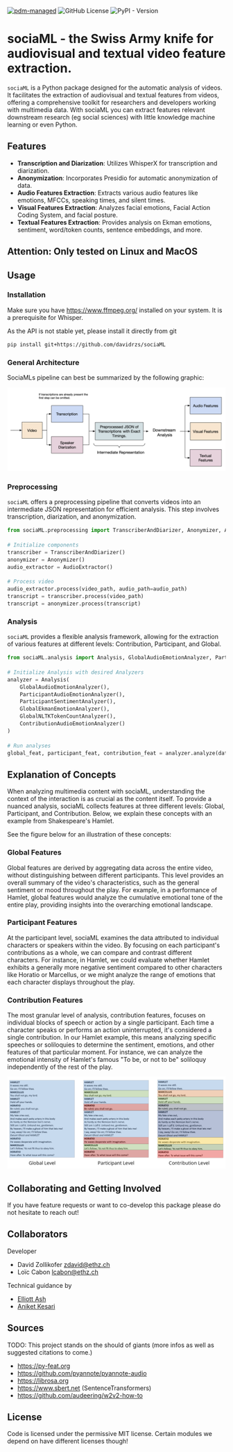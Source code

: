 [![pdm-managed](https://img.shields.io/badge/pdm-managed-blueviolet)](https://pdm-project.org)
![GitHub License](https://img.shields.io/github/license/davidrzs/sociaML)
![PyPI - Version](https://img.shields.io/pypi/v/sociaML)

# sociaML - the Swiss Army knife for audiovisual and textual video feature extraction.

`sociaML` is a Python package designed for the automatic analysis of videos. It facilitates the extraction of audiovisual and textual features from videos, offering a comprehensive toolkit for researchers and developers working with multimedia data. With sociaML you can extract features relevant downstream research (eg social sciences) with little knowledge machine learning or even Python.

## Features

- **Transcription and Diarization**: Utilizes WhisperX for transcription and diarization.
- **Anonymization**: Incorporates Presidio for automatic anonymization of data.
- **Audio Features Extraction**: Extracts various audio features like emotions, MFCCs, speaking times, and silent times.
- **Visual Features Extraction**: Analyzes facial emotions, Facial Action Coding System, and facial posture.
- **Textual Features Extraction**: Provides analysis on Ekman emotions, sentiment, word/token counts, sentence embeddings, and more.


## Attention: Only tested on Linux and MacOS

## Usage


### Installation

Make sure you have https://www.ffmpeg.org/ installed on your system. It is a prerequisite for Whisper.

As the API is not stable yet, please install it directly from git

```bash
pip install git+https://github.com/davidrzs/sociaML
```

### General Architecture

SociaMLs pipeline can best be summarized by the following graphic:

![pipeline](https://raw.githubusercontent.com/davidrzs/sociaML/main/docs/images/pipeline.png?token=GHSAT0AAAAAACLXMZ3GTH4TYFX3ETB3LZWQZNDHXRA)

### Preprocessing

`sociaML` offers a preprocessing pipeline that converts videos into an intermediate JSON representation for efficient analysis. This step involves transcription, diarization, and anonymization.

```python
from sociaML.preprocessing import TranscriberAndDiarizer, Anonymizer, AudioExtractor

# Initialize components
transcriber = TranscriberAndDiarizer()
anonymizer = Anonymizer()
audio_extractor = AudioExtractor()

# Process video
audio_extractor.process(video_path, audio_path=audio_path)
transcript = transcriber.process(video_path)
transcript = anonymizer.process(transcript)
```

### Analysis

`sociaML` provides a flexible analysis framework, allowing for the extraction of various features at different levels: Contribution, Participant, and Global.

```python
from sociaML.analysis import Analysis, GlobalAudioEmotionAnalyzer, ParticipantAudioEmotionAnalyzer, ParticipantSentimentAnalyzer, GlobalEkmanEmotionAnalyzer, GlobalNLTKTokenCountAnalyzer, ContributionAudioEmotionAnalyzer

# Initialize Analysis with desired Analyzers
analyzer = Analysis(
    GlobalAudioEmotionAnalyzer(),
    ParticipantAudioEmotionAnalyzer(),
    ParticipantSentimentAnalyzer(),
    GlobalEkmanEmotionAnalyzer(), 
    GlobalNLTKTokenCountAnalyzer(), 
    ContributionAudioEmotionAnalyzer()
)

# Run analyses
global_feat, participant_feat, contribution_feat = analyzer.analyze(data_json, audio, sr, video)
```



## Explanation of Concepts

When analyzing multimedia content with sociaML, understanding the context of the interaction is as crucial as the content itself. To provide a nuanced analysis, sociaML collects features at three different levels: Global, Participant, and Contribution. Below, we explain these concepts with an example from Shakespeare's Hamlet.

See the figure below for an illustration of these concepts:

### Global Features

Global features are derived by aggregating data across the entire video, without distinguishing between different participants. This level provides an overall summary of the video's characteristics, such as the general sentiment or mood throughout the play. For example, in a performance of Hamlet, global features would analyze the cumulative emotional tone of the entire play, providing insights into the overarching emotional landscape.

### Participant Features

At the participant level, sociaML examines the data attributed to individual characters or speakers within the video. By focusing on each participant's contributions as a whole, we can compare and contrast different characters. For instance, in Hamlet, we could evaluate whether Hamlet exhibits a generally more negative sentiment compared to other characters like Horatio or Marcellus, or we might analyze the range of emotions that each character displays throughout the play.

### Contribution Features

The most granular level of analysis, contribution features, focuses on individual blocks of speech or action by a single participant. Each time a character speaks or performs an action uninterrupted, it's considered a single contribution. In our Hamlet example, this means analyzing specific speeches or soliloquies to determine the sentiment, emotions, and other features of that particular moment. For instance, we can analyze the emotional intensity of Hamlet's famous "To be, or not to be" soliloquy independently of the rest of the play.


![illustration of concepts](https://raw.githubusercontent.com/davidrzs/sociaML/main/docs/images/feature_matrix.png?token=GHSAT0AAAAAACLXMZ3H7UXHAADMIKXAKHZWZNDHXRA)

## Collaborating and Getting Involved 

If you have feature requests or want to co-develop this package please do not hesitate to reach out! 


## Collaborators

Developer

- David Zollikofer zdavid@ethz.ch
- Loïc Cabon lcabon@ethz.ch

Technical guidance by 

- [Elliott Ash](https://elliottash.com/)
- [Aniket Kesari](https://www.aniketkesari.com/)



## Sources


TODO: This project stands on the should of giants (more infos as well as suggested citations to come.)

- https://py-feat.org
- https://github.com/pyannote/pyannote-audio
- https://librosa.org
- https://www.sbert.net (SentenceTransformers)
- https://github.com/audeering/w2v2-how-to

## License

Code is licensed under the permissive MIT license. Certain modules we depend on have different licenses though!

